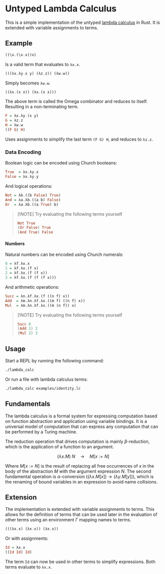 # Untyped Lambda Calculus

This is a simple implementation of the untyped [lambda calculus](https://en.wikipedia.org/wiki/Lambda_calculus) in Rust.
It is extended with variable assignments to terms.

## Example

```hs
((\x.(\x.x))x)
```

Is a valid term that evaluates to `λx.x`.

```hs
(((λx.λy.x y) (λz.z)) (λw.w))
```

Simply becomes `λw.w`.

```hs
((λx.(x x)) (λx.(x x)))
```

The above term is called the Omega combinator and reduces to itself. Resulting in a non-terminating term.

```hs
F = λx.λy.(x y)
G = λz.z
H = λw.w
((F G) H)
```

Uses assignments to simplify the last term `(F G) H`, and reduces to `λz.z`.

### Data Encoding

Boolean logic can be encoded using Church booleans:

```hs
True  = λx.λy.x
False = λx.λy.y
```

And logical operations:

```hs
Not = λb.((b False) True)
And = λa.λb.((a b) False)
Or  = λa.λb.((a True) b)
```

> [!NOTE] Try evaluating the following terms yourself
>
> ```hs
> Not True
> (Or False) True
> (And True) False
> ```

#### Numbers

Natural numbers can be encoded using Church numerals:

```hs
0 = λf.λx.x
1 = λf.λx.(f x)
2 = λf.λx.(f (f x))
3 = λf.λx.(f (f (f x)))
```

And arithmetic operations:

```hs
Succ = λn.λf.λx.(f ((n f) x))
Add  = λm.λn.λf.λx.((m f) ((n f) x))
Mul  = λm.λn.λf.λx.((m (n f)) x)
```

> [!NOTE] Try evaluating the following terms yourself
>
> ```hs
> Succ 0
> (Add 1) 2
> (Mul 2) 3
> ```

## Usage

Start a REPL by running the following command:

```bash
./lambda_calc
```

Or run a file with lambda calculus terms:

```bash
./lambda_calc examples/identity.lc
```

## Fundamentals

The lambda calculus is a formal system for expressing computation based on function abstraction and application using variable bindings.
It is a universal model of computation that can express any computation that can be performed by a Turing machine.

The reduction operation that drives computation is mainly $β$-reduction, which is the application of a function to an argument.

$$
(\lambda x.M)\ N \quad\rightarrow\quad M[x:=N]
$$

Where $M[x:=N]$ is the result of replacing all free occurrences of $x$ in the body of the abstraction $M$ with the argument expression $N$.
The second fundamental operation is $α$-conversion ($`(\lambda x.M[x]) \rightarrow (\lambda y.M[y])`$), which is the renaming of bound variables in an expression to avoid name collisions.

## Extension

The implementation is extended with variable assignments to terms.
This allows for the definition of terms that can be used later in the evaluation of other terms using an environment $\Gamma$ mapping names to terms.

```hs
(((λx.x) (λx.x)) (λx.x))
```

Or with assignments:

```hs
Id = λx.x
((Id Id) Id)
```

The term `Id` can now be used in other terms to simplify expressions.
Both terms evaluate to `λx.x`.

